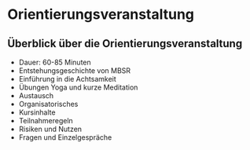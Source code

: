 # Orientierungsveranstaltung

## Überblick über die Orientierungsveranstaltung

- Dauer: 60-85 Minuten
- Entstehungsgeschichte von MBSR
- Einführung in die Achtsamkeit
- Übungen Yoga und kurze Meditation
- Austausch
- Organisatorisches
- Kursinhalte
- Teilnahmeregeln
- Risiken und Nutzen
- Fragen und Einzelgespräche
